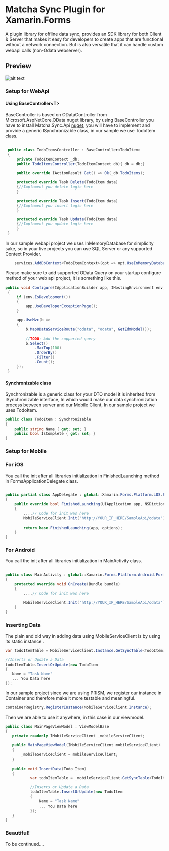 # Matcha Sync Plugin for Xamarin.Forms
A plugin library for offline data sync, provides an SDK library for both Client & Server that makes it easy for developers to create apps that are functional without a network connection. But is also versatile that it can handle custom webapi calls (non-Odata webserver).
 
## Preview
 ![alt text](https://github.com/winstongubantes/matcha.validation/blob/master/Images/valid.gif "Sample In Action")

 
### Setup for WebApi
 
#### Using BaseController<T\>
 
BaseController is based on ODataController from Microsoft.AspNetCore.OData nuget library, by using BaseController you have to install Matcha.Sync.Api [nuget](https://www.nuget.org/packages/Matcha.Sync.Api/), you will have to implement and provide a generic ISynchronizable class, in our sample we use TodoItem class. 
 
 ```csharp
 
  public class TodoItemsController : BaseController<TodoItem>
  {
	  private TodoItemContext _db;
      public TodoItemsController(TodoItemContext db){_db = db;}
   
      public override IActionResult Get() => Ok(_db.TodoItems);

      protected override Task Delete(TodoItem data)
      {//Implement you delete logic here
      }

      protected override Task Insert(TodoItem data)
      {//Implement you insert logic here
      }

      protected override Task Update(TodoItem data)
      {//Implement you update logic here
      }
  }
 ```
 
In our sample webapi project we uses InMemoryDatabase for simplicity sake, so in your live projects you can use SQL Server or any supported Context Provider. 

 ```csharp
	 services.AddDbContext<TodoItemContext>(opt => opt.UseInMemoryDatabase("TodoItems"));
 ```
 
 Please make sure to add supported OData Query on your startup configure method of your web api project, it is something like this.
  ```csharp
  public void Configure(IApplicationBuilder app, IHostingEnvironment env)
   {
       if (env.IsDevelopment())
       {
           app.UseDeveloperExceptionPage();
       }

       app.UseMvc(b =>
       {
           b.MapODataServiceRoute("odata", "odata", GetEdmModel());

           //TODO: Add the supported query
           b.Select()
               .MaxTop(100)
               .OrderBy()
               .Filter()
               .Count();
       });
   }
 ```

#### Synchronizable class

Synchronizable is a generic class for your DTO model it is inherited from ISynchronizable interface, In which would make our data synchronization process between server and our Mobile Client, In our sample project we uses TodoItem. 

 ```csharp
 public class TodoItem : Synchronizable
 {
     public string Name { get; set; }
     public bool IsComplete { get; set; }
 }
 ```

 
### Setup for Mobile 
 
 ### For iOS
 
You call the init after all libraries initialization in FinishedLaunching method in FormsApplicationDelegate class.
 
 ```csharp
 
public partial class AppDelegate : global::Xamarin.Forms.Platform.iOS.FormsApplicationDelegate
 {
     public override bool FinishedLaunching(UIApplication app, NSDictionary options)
     {
         ....// Code for init was here
         MobileServiceClient.Init("http://YOUR_IP_HERE/SampleApi/odata");
         
         return base.FinishedLaunching(app, options);
     }
 }
 
 ```

 ### For Android
 
You call the init after all libraries initialization in MainActivity class.
 
 ```csharp
 
public class MainActivity : global::Xamarin.Forms.Platform.Android.FormsAppCompatActivity
 {
     protected override void OnCreate(Bundle bundle)
     {
         ....// Code for init was here

         MobileServiceClient.Init("http://YOUR_IP_HERE/SampleApi/odata");
     }
 }
 
 ```
 
 ### Inserting Data
 
The plain and old way in adding data using MobileServiceClient is by using its static instance .
 
 ```csharp
var todoItemTable = MobileServiceClient.Instance.GetSyncTable<TodoItem>();

//Inserts or Update a Data
todoItemTable.InsertOrUpdate(new TodoItem
{
    Name = "Task Name"
    ... You Data here
});
 ```
 
In our sample project since we are using PRISM, we register our instance in Container and therefore make it more testable and meaningful.

 ```csharp
containerRegistry.RegisterInstance(MobileServiceClient.Instance);
 ```

Then we are able to use it anywhere, in this case in our viewmodel.
 
 ```csharp
 public class MainPageViewModel : ViewModelBase
{
    private readonly IMobileServiceClient _mobileServiceClient;
	
	public MainPageViewModel(IMobileServiceClient mobileServiceClient)
	{
		_mobileServiceClient = mobileServiceClient;
	}
	
	public void InsertData(Todo Item)
	{
			var todoItemTable = _mobileServiceClient.GetSyncTable<TodoItem>();

			//Inserts or Update a Data
			todoItemTable.InsertOrUpdate(new TodoItem
			{
			    Name = "Task Name"
			    ... You Data here
			});
	}
}
 ```
 
 ### Beautiful!
 
 To be continued....


